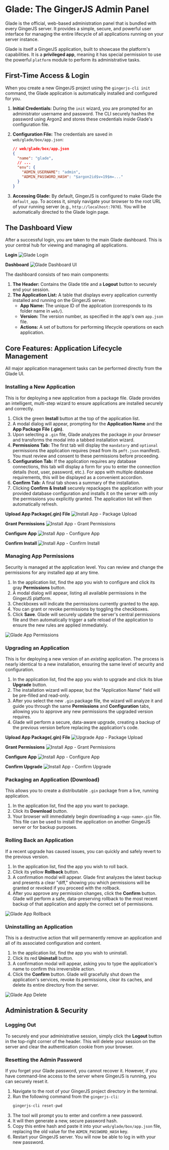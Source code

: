 
# Glade: The GingerJS Admin Panel

Glade is the official, web-based administration panel that is bundled with every GingerJS server. It provides a simple, secure, and powerful user interface for managing the entire lifecycle of all applications running on your server instance.

Glade is itself a GingerJS application, built to showcase the platform's capabilities. It is a **privileged app**, meaning it has special permission to use the powerful `platform` module to perform its administrative tasks.

## First-Time Access & Login

When you create a new GingerJS project using the `gingerjs-cli init` command, the Glade application is automatically installed and configured for you.

1.  **Initial Credentials:** During the `init` wizard, you are prompted for an administrator username and password. The CLI securely hashes the password using Argon2 and stores these credentials inside Glade's configuration file.

2.  **Configuration File:** The credentials are saved in `web/glade/box/app.json`:
    ```json
    // web/glade/box/app.json
    {
      "name": "glade",
      // ...
      "env": {
        "ADMIN_USERNAME": "admin",
        "ADMIN_PASSWORD_HASH": "$argon2id$v=19$m=..." 
      }
    }
    ```

3.  **Accessing Glade:** By default, GingerJS is configured to make Glade the `default_app`. To access it, simply navigate your browser to the root URL of your running server (e.g., `http://localhost:7070`). You will be automatically directed to the Glade login page.

## The Dashboard View

After a successful login, you are taken to the main Glade dashboard. This is your central hub for viewing and managing all applications.

**Login**
![Glade Login](./images/1.glade-login.png)

**Dashboard**
![Glade Dashboard UI](./images/2.glade-dashboard.png)

The dashboard consists of two main components:

1.  **The Header:** Contains the Glade title and a **Logout** button to securely end your session.
2.  **The Application List:** A table that displays every application currently installed and running on the GingerJS server.
    -   **App Name:** The unique ID of the application (corresponds to its folder name in `web/`).
    -   **Version:** The version number, as specified in the app's own `app.json` file.
    -   **Actions:** A set of buttons for performing lifecycle operations on each application.

## Core Features: Application Lifecycle Management

All major application management tasks can be performed directly from the Glade UI.

### Installing a New Application

This is for deploying a new application from a package file. Glade provides an intelligent, multi-step wizard to ensure applications are installed securely and correctly.

1.  Click the green **Install** button at the top of the application list.
2.  A modal dialog will appear, prompting for the **Application Name** and the **App Package File (.gin)**.
3.  Upon selecting a `.gin` file, Glade analyzes the package *in your browser* and transforms the modal into a tabbed installation wizard.
4.  **Permissions Tab:** The first tab will display the `mandatory` and `optional` permissions the application requires (read from its `pmft.json` manifest). You must review and consent to these permissions before proceeding.
5.  **Configuration Tab:** If the application requires any database connections, this tab will display a form for you to enter the connection details (host, user, password, etc.). For apps with multiple database requirements, this will be displayed as a convenient accordion.
6.  **Confirm Tab:** A final tab shows a summary of the installation.
7.  Clicking **Confirm & Install** securely repackages the application with your provided database configuration and installs it on the server with only the permissions you explicitly granted. The application list will then automatically refresh.

**Upload App Package(.gin) File**
![Install App - Package Upload](./images/3.glade-install-app.png)

**Grant Permissions**
![Install App - Grant Permissions](./images/3.glade-install-app-2.png)

**Configure App**
![Install App - Configure App](./images/3.glade-install-app-3.png)

**Confirm Install**
![Install App - Confirm Install](./images/3.glade-install-app-4.png)

### Managing App Permissions

Security is managed at the application level. You can review and change the permissions for any installed app at any time.

1.  In the application list, find the app you wish to configure and click its gray **Permissions** button.
2.  A modal dialog will appear, listing all available permissions in the GingerJS platform.
3.  Checkboxes will indicate the permissions currently granted to the app.
4.  You can grant or revoke permissions by toggling the checkboxes.
5.  Click **Save**. Glade will securely update the server's central permissions file and then automatically trigger a safe reload of the application to ensure the new rules are applied immediately.

![Glade App Permissions](./images/6.glade-app-permissions.png)

### Upgrading an Application

This is for deploying a new version of an *existing* application. The process is nearly identical to a new installation, ensuring the same level of security and configuration.

1.  In the application list, find the app you wish to upgrade and click its blue **Upgrade** button.
2.  The installation wizard will appear, but the "Application Name" field will be pre-filled and read-only.
3.  After you select the new `.gin` package file, the wizard will analyze it and guide you through the same **Permissions** and **Configuration** tabs, allowing you to approve any new permissions the upgraded version requires.
4.  Glade will perform a secure, data-aware upgrade, creating a backup of the previous version before replacing the application's code.

**Upload App Package(.gin) File**
![Upgrade App - Package Upload](./images/4.glade-upgrade-app.png)

**Grant Permissions**
![Install App - Grant Permissions](./images/4.glade-upgrade-app-2.png)

**Configure App**
![Install App - Configure App](./images/4.glade-upgrade-app-3.png)

**Confirm Upgrade**
![Install App - Confirm Upgrade](./images/4.glade-upgrade-app-4.png)

### Packaging an Application (Download)

This allows you to create a distributable `.gin` package from a live, running application.

1.  In the application list, find the app you want to package.
2.  Click its **Download** button.
3.  Your browser will immediately begin downloading a `<app-name>.gin` file. This file can be used to install the application on another GingerJS server or for backup purposes.

### Rolling Back an Application

If a recent upgrade has caused issues, you can quickly and safely revert to the previous version.

1.  In the application list, find the app you wish to roll back.
2.  Click its yellow **Rollback** button.
3.  A confirmation modal will appear. Glade first analyzes the latest backup and presents a clear "diff," showing you which permissions will be granted or revoked if you proceed with the rollback.
4.  After you approve any permission changes, click the **Confirm** button. Glade will perform a safe, data-preserving rollback to the most recent backup of that application and apply the correct set of permissions.

![Glade App Rollback](./images/5.glade-rollback-app.png)

### Uninstalling an Application

This is a destructive action that will permanently remove an application and all of its associated configuration and content.

1.  In the application list, find the app you wish to uninstall.
2.  Click its red **Uninstall** button.
3.  A confirmation modal will appear, asking you to type the application's name to confirm this irreversible action.
4.  Click the **Confirm** button. Glade will gracefully shut down the application's services, revoke its permissions, clear its caches, and delete its entire directory from the server.

![Glade App Delete](./images/7.glade-app-delete.png)

## Administration & Security

### Logging Out

To securely end your administrative session, simply click the **Logout** button in the top-right corner of the header. This will delete your session on the server and clear the authentication cookie from your browser.

### Resetting the Admin Password

If you forget your Glade password, you cannot recover it. However, if you have command-line access to the server where GingerJS is running, you can securely reset it.

1.  Navigate to the root of your GingerJS project directory in the terminal.
2.  Run the following command from the `gingerjs-cli`:
    ```bash
    gingerjs-cli reset-pwd
    ```
3.  The tool will prompt you to enter and confirm a new password.
4.  It will then generate a new, secure password hash.
5.  Copy this entire hash and paste it into your `web/glade/box/app.json` file, replacing the old value for the `ADMIN_PASSWORD_HASH` key.
6.  Restart your GingerJS server. You will now be able to log in with your new password.
